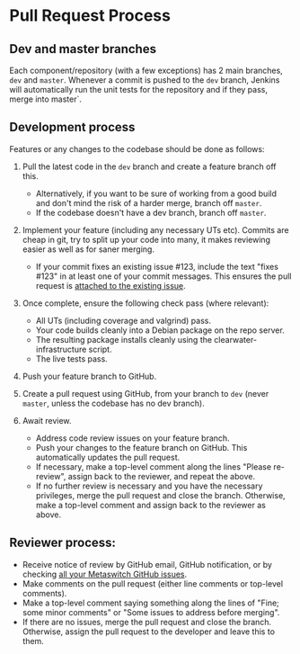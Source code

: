 # Pull Request Process

## Dev and master branches

Each component/repository (with a few exceptions) has 2 main branches, `dev` and `master`. Whenever a commit is pushed to the `dev` branch, Jenkins will automatically run the unit tests for the repository and if they pass, merge into master`.

## Development process

Features or any changes to the codebase should be done as follows:

1. Pull the latest code in the `dev` branch and create a feature branch off this.
    * Alternatively, if you want to be sure of working from a good build and don't mind the risk of a harder merge, branch off `master`.
    * If the codebase doesn't have a dev branch, branch off `master`.

2. Implement your feature (including any necessary UTs etc). Commits are cheap in git, try to split up your code into many, it makes reviewing easier as well as for saner merging.
    * If your commit fixes an existing issue #123, include the text "fixes #123" in at least one of your commit messages. This ensures the pull request is [attached to the existing issue](http://stackoverflow.com/questions/4528869/how-do-you-attach-a-new-pull-request-to-an-existing-issue-on-github</a>).

3. Once complete, ensure the following check pass (where relevant):
    * All UTs (including coverage and valgrind) pass.
    * Your code builds cleanly into a Debian package on the repo server.
    * The resulting package installs cleanly using the clearwater-infrastructure script.
    * The live tests pass.

4. Push your feature branch to GitHub.

5. Create a pull request using GitHub, from your branch to `dev` (never `master`, unless the codebase has no dev branch).

6. Await review.
    * Address code review issues on your feature branch.
    * Push your changes to the feature branch on GitHub. This automatically updates the pull request.
    * If necessary, make a top-level comment along the lines "Please re-review", assign back to the reviewer, and repeat the above.
    * If no further review is necessary and you have the necessary privileges, merge the pull request and close the branch.  Otherwise, make a top-level comment and assign back to the reviewer as above.


## Reviewer process:

* Receive notice of review by GitHub email, GitHub notification, or by checking [all your Metaswitch GitHub issues](https://github.com/organizations/Metaswitch/dashboard/issues/assigned?direction=desc&amp;state=open).
* Make comments on the pull request (either line comments or top-level comments).
* Make a top-level comment saying something along the lines of "Fine; some minor comments" or "Some issues to address before merging".
* If there are no issues, merge the pull request and close the branch. Otherwise, assign the pull request to the developer and leave this to them.

